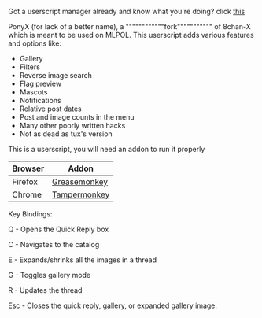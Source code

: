 Got a userscript manager already and know what you're doing? click [this](https://github.com/animepony/PonyX/raw/2-0_pure/8chan-x.user.js)


PonyX (for lack of a better name), a """"""""""""fork""""""""""" of 8chan-X which is meant to be used on MLPOL.
This userscript adds various features and options like:
 * Gallery
 * Filters
 * Reverse image search
 * Flag preview
 * Mascots
 * Notifications
 * Relative post dates
 * Post and image counts in the menu
 * Many other poorly written hacks
 * Not as dead as tux's version

This is a userscript, you will need an addon to run it properly

Browser|Addon
----   |----
Firefox|[Greasemonkey](https://addons.mozilla.org/en-US/firefox/addon/greasemonkey/)
Chrome |[Tampermonkey](https://chrome.google.com/webstore/detail/tampermonkey/dhdgffkkebhmkfjojejmpbldmpobfkfo)

Key Bindings:


Q - Opens the Quick Reply box


C - Navigates to the catalog


E - Expands/shrinks all the images in a thread


G - Toggles gallery mode


R - Updates the thread


Esc - Closes the quick reply, gallery, or expanded gallery image.
